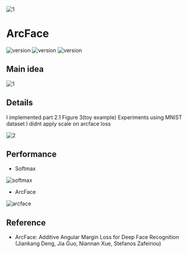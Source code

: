 ![1](https://user-images.githubusercontent.com/87002037/128678535-ba9b16cc-e26d-4a37-ba51-858588dc8ed3.PNG)
# ArcFace

![version](https://img.shields.io/badge/CUDA-11.1-brightgreen) ![version](https://img.shields.io/badge/cuDNN-8.1.0-blue) ![version](https://img.shields.io/badge/pytorch-1.9.0-orange)



## Main idea
![1](https://user-images.githubusercontent.com/87002037/128664968-c7c7973d-af17-4c10-9daa-4e6b0f55a103.PNG)



## Details
I implemented part 2.1 Figure 3(toy example) Experiments using MNIST dataset
I didnt apply scale on arcface loss

![2](https://user-images.githubusercontent.com/87002037/128664977-b0b250c1-d23f-4e1d-841f-ec85869c5250.PNG)


## Performance
* Softmax

![softmax](https://user-images.githubusercontent.com/87002037/128665190-15e2c37f-9017-460e-88de-643d71ab6de5.PNG)


* ArcFace

![arcface](https://user-images.githubusercontent.com/87002037/128665171-ed1f0d1a-92a7-4b78-a63b-1e2b4db4e946.PNG)


## Reference

* ArcFace: Additive Angular Margin Loss for Deep Face Recognition (Jiankang Deng, Jia Guo, Niannan Xue, Stefanos Zafeiriou)

